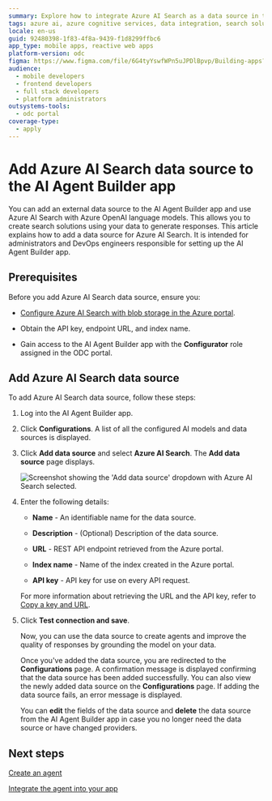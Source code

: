 ```yaml
---
summary: Explore how to integrate Azure AI Search as a data source in the AI Agent Builder app using OutSystems Developer Cloud (ODC).
tags: azure ai, azure cognitive services, data integration, search solutions, ai-powered search
locale: en-us
guid: 92480398-1f83-4f8a-9439-f1d8299ffbc6
app_type: mobile apps, reactive web apps
platform-version: odc
figma: https://www.figma.com/file/6G4tyYswfWPn5uJPDlBpvp/Building-apps?type=design&node-id=5079%3A350&mode=design&t=L8AQ4Cz4ktXvgIdw-1
audience:
  - mobile developers
  - frontend developers
  - full stack developers
  - platform administrators
outsystems-tools:
  - odc portal
coverage-type:
  - apply
---
```


# Add Azure AI Search data source to the AI Agent Builder app

You can add an external data source to the AI Agent Builder app and use Azure AI Search with Azure OpenAI language models. This allows you to create search solutions using your data to generate responses. This article explains how to add a data source for Azure AI Search. It is intended for administrators and DevOps engineers responsible for setting up the AI Agent Builder app.

## Prerequisites

Before you add Azure AI Search data source, ensure you:

* [Configure Azure AI Search with blob storage in the Azure portal](configure-azure-data-source.md).

* Obtain the API key, endpoint URL, and index name.

* Gain access to the AI Agent Builder app with the **Configurator** role assigned in the ODC portal.

## Add Azure AI Search data source

To add Azure AI Search data source, follow these steps:

1. Log into the AI Agent Builder app.

1. Click **Configurations**.
A list of all the configured AI models and data sources is displayed.

1. Click **Add data source** and select **Azure AI Search**.
The **Add data source** page displays.

    ![Screenshot showing the 'Add data source' dropdown with Azure AI Search selected.](images/add-data-source-azure-ai.png "Adding Azure AI Search Data Source")

1. Enter the following details:

    * **Name** - An identifiable name for the data source.

    * **Description** - (Optional) Description of the data source.  

    * **URL** - REST API endpoint retrieved from the Azure portal.

    * **Index name** - Name of the index created in the Azure portal.

    * **API key** - API key for use on every API request.

    For more information about retrieving the URL and the API key, refer to [Copy a key and URL](https://learn.microsoft.com/en-us/azure/search/search-get-started-rest#copy-a-key-and-url).

1. Click **Test connection and save**.

    Now, you can use the data source to create agents and improve the quality of responses by grounding the model on your data.

   Once you've added the data source, you are redirected to the **Configurations** page. A confirmation message is displayed confirming that the data source has been added successfully. You can also view the newly added data source on the **Configurations** page. If adding the data source fails, an error message is displayed.

    You can **edit** the fields of the data source and **delete** the data source from the AI Agent Builder app in case you no longer need the data source or have changed providers.

## Next steps

[Create an agent](../create-agent.md)

[Integrate the agent into your app](../integrate-agent.md)
